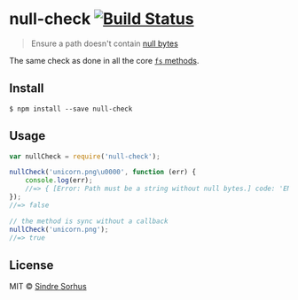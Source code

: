 # null-check [![Build Status](https://travis-ci.org/sindresorhus/null-check.svg?branch=master)](https://travis-ci.org/sindresorhus/null-check)

> Ensure a path doesn't contain [null bytes](http://en.wikipedia.org/wiki/Null_character)

The same check as done in all the core [`fs` methods](https://github.com/iojs/io.js/blob/18d457bd3408557a48b453f13b2b99e1ab5e7159/lib/fs.js#L88-L102).


## Install

```
$ npm install --save null-check
```


## Usage

```js
var nullCheck = require('null-check');

nullCheck('unicorn.png\u0000', function (err) {
	console.log(err);
	//=> { [Error: Path must be a string without null bytes.] code: 'ENOENT' }
});
//=> false

// the method is sync without a callback
nullCheck('unicorn.png');
//=> true
```


## License

MIT © [Sindre Sorhus](http://sindresorhus.com)
